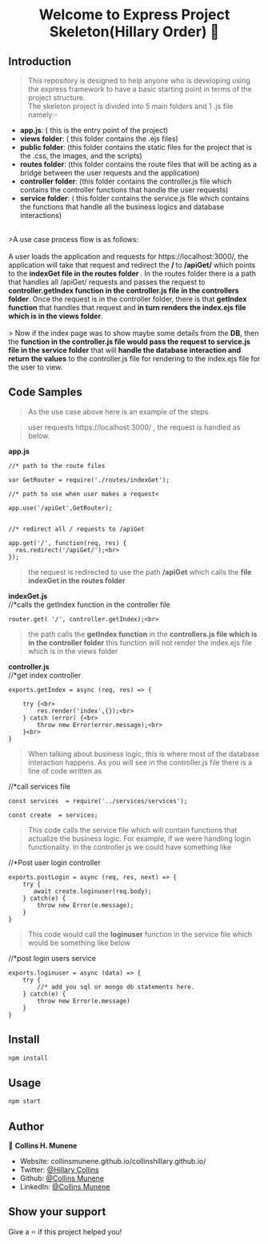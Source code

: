 <h1 align="center">Welcome to Express Project Skeleton(Hillary Order) 👋</h1>

## Introduction

> This repository is designed to help anyone who is developing using the express framework to have a basic starting point in terms of the project structure.<br>
> The skeleton project is divided into 5 main folders and 1 .js file namely:-
<ul>
<li> <b>app.js</b>:  ( this is the entry point of the project)</li>
<li> <b>views folder</b>:  ( this folder contains the .ejs files)</li>
<li> <b>public folder</b>:  (this folder contains the static files for the project that is the .css, the images, and the scripts)</li>
<li> <b>routes folder</b>:  (this folder contains the route files that will be acting as a bridge between the user requests and the application)</li>
<li> <b>controller folder</b>:  (this folder contains the controller.js file which contains the controller functions that handle the user requests)</li>
<li><b>service folder</b>: ( this folder contains the service.js file which contains the functions that handle all the business logics and database interactions)</li>
</ul>
<br>
>A use case process flow is as follows:<br><br>
A user loads the application and requests for https://localhost:3000/,
the application will take that request and redirect the <b> / </b>  to <b> /apiGet/ </b> which points to the <b>indexGet file  in the routes folder </b>. In the routes folder there is a path that handles all /apiGet/ requests and passes the request to<b> controller.getIndex function in the controller.js file in the controllers folder</b>. Once the request is in the controller folder, there is that <b>getIndex function</b> that handles that request and <b>in turn renders the index.ejs file which is in the views folder</b>.
<br><br>
> Now if the index page was to show maybe some details from the <b>DB</b>, then the <b>function in the controller.js file would pass the request to service.js file in the service folder</b> that will <b>handle the database interaction and return the values</b> to the controller.js file for rendering to the index.ejs file for the user to view.

## Code Samples

> As the use case above here is an example of the steps

>user requests https://localhost:3000/ , the request is handled as below.<br>

<b>app.js</b><br>
```
//* path to the route files

var GetRouter = require('./routes/indexGet');

//* path to use when user makes a request<

app.use('/apiGet',GetRouter);


//* redirect all / requests to /apiGet

app.get('/', function(req, res) {
  res.redirect('/apiGet/');<br>
});
```
>the request is redirected to use the path <b>/apiGet</b> which calls the <b>file indexGet in the routes folder</b>

<b>indexGet.js</b><br>
//*calls the getIndex function in the controller file
```
router.get( '/', controller.getIndex);<br>
```
>the path calls the <b>getIndex function</b> in the <b>controllers.js file which is in the controller folder</b> this function will not render the index.ejs file which is in the views folder

<b>controller.js</b><br>
//*get index controller<br>
```
exports.getIndex = async (req, res) => {

    try {<br>
        res.render('index',{});<br>
    } catch (error) {<br>
        throw new Error(error.message);<br>
    }<br>
}
```

>When talking about business logic, this is where most of the database interaction happens. As you will see in the controller.js file there is a line of code written as <br>

//*call services file
```
const services  = require('../services/services');

const create  = services;
```

>This code calls the service file which will contain functions that actualize the business logic. For 
example, if we were handling login functionality. In the controller.js we could have something like<br>

//*Post user login controller
```
exports.postLogin = async (req, res, next) => {
    try {
       await create.loginuser(req.body);
    } catch(e) {
        throw new Error(e.message);
    }
}
```
> This code would call the <b>loginuser</b> function in the service file which would be something like below

//*post login users service
```
exports.loginuser = async (data) => {
    try {
        //* add you sql or mongo db statements here.
    } catch(e) {
        throw new Error(e.message)
    }
}
```

## Install

```sh
npm install
```

## Usage

```sh
npm start
```

## Author

👤 **Collins H. Munene**

* Website: collinsmunene.github.io/collinshillary.github.io/
* Twitter: [@Hillary Collins](https://twitter.com/HillaryCollns)
* Github: [@Collins Munene](https://github.com/CollinsMunene)
* LinkedIn: [@Collins Munene](https://linkedin.com/in/collins-hillary-munene)

## Show your support

Give a ⭐️ if this project helped you!
